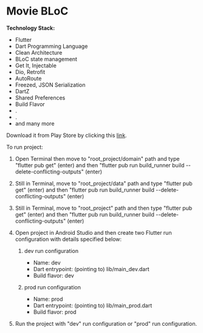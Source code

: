 # Movie BLoC

**Technology Stack:**
- Flutter
- Dart Programming Language
- Clean Architecture
- BLoC state management
- Get It, Injectable
- Dio, Retrofit
- AutoRoute
- Freezed, JSON Serialization
- DartZ
- Shared Preferences
- Build Flavor
- .
- .
- and many more

Download it from Play Store by clicking this [link](https://play.google.com/store/apps/details?id=com.dpfht.movie_bloc).

To run project:
1. Open Terminal then move to "root_project/domain" path and type "flutter pub get" (enter) and then "flutter pub run build_runner build --delete-conflicting-outputs" (enter)
2. Still in Terminal, move to "root_project/data" path and type "flutter pub get" (enter) and then "flutter pub run build_runner build --delete-conflicting-outputs" (enter)
3. Still in Terminal, move to  "root_project" path and then type "flutter pub get" (enter) and then "flutter pub run build_runner build --delete-conflicting-outputs" (enter)
4. Open project in Android Studio and then create two Flutter run configuration with details specified below:
    1. dev run configuration
        - Name: dev
        - Dart entrypoint: (pointing to) lib/main_dev.dart
        - Build flavor: dev

    2. prod run configuration
        - Name: prod
        - Dart entrypoint: (pointing to) lib/main_prod.dart
        - Build flavor: prod

5. Run the project with "dev" run configuration or "prod" run configuration.

